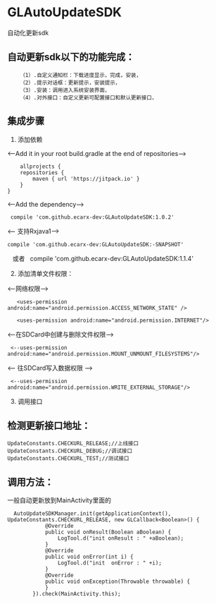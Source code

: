 # GLAutoUpdateSDK
自动化更新sdk

## 自动更新sdk以下的功能完成：

		（1）.自定义通知栏：下载进度显示，完成，安装，
		（2）.提示对话框：更新提示，安装提示，
		（3）.安装：调用进入系统安装界面，
		（4）.对外接口：自定义更新可配置接口和默认更新接口，

## 集成步骤

1. 添加依赖

<--Add it in your root build.gradle at the end of repositories-->

    	allprojects {
		repositories {
			maven { url 'https://jitpack.io' }
		}
	}
    	
<--Add the dependency-->

	 compile 'com.github.ecarx-dev:GLAutoUpdateSDK:1.0.2'
	 
 <-- 支持Rxjava1-->
 
    compile 'com.github.ecarx-dev:GLAutoUpdateSDK:-SNAPSHOT'
    或者
    compile 'com.github.ecarx-dev:GLAutoUpdateSDK:1.1.4'
 
2. 添加清单文件权限：

<--网络权限-->

       <uses-permission android:name="android.permission.ACCESS_NETWORK_STATE" />
	   
	   <uses-permission android:name="android.permission.INTERNET"/>
      
<--在SDCard中创建与删除文件权限--> 
     
     <--uses-permission android:name="android.permission.MOUNT_UNMOUNT_FILESYSTEMS"/>
     
<-- 往SDCard写入数据权限 -->
      
     <--uses-permission android:name="android.permission.WRITE_EXTERNAL_STORAGE"/>
3. 调用接口

## 检测更新接口地址：

    UpdateConstants.CHECKURL_RELEASE;//上线接口
    UpdateConstants.CHECKURL_DEBUG;//调试接口
    UpdateConstants.CHECKURL_TEST;//测试接口

## 调用方法：
一般自动更新放到MainActivity里面的

	  AutoUpdateSDKManager.init(getApplicationContext(), UpdateConstants.CHECKURL_RELEASE, new GLCallback<Boolean>() {
                @Override
                public void onResult(Boolean aBoolean) {
                    LogTool.d("init onResult : " +aBoolean);
                }
                @Override
                public void onError(int i) {
                    LogTool.d("init  onError : " +i);
                }
                @Override
                public void onException(Throwable throwable) {
                }
            }).check(MainActivity.this);





